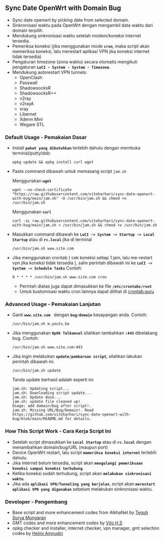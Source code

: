 ## Sync Date OpenWrt with Domain Bug
- Sync date openwrt by picking date from selected domain.
- Sinkronisasi waktu pada OpenWrt dengan mengambil data waktu dari domain terpilih.
- Mendukung sinkronisasi waktu setelah modem/koneksi internet tersedia.
- Pemeriksa koneksi (jika menggunakan mode **``cron``**, maka script akan memeriksa koneksi, lalu merestart aplikasi VPN jika koneksi internet tidak tersedia)
- Pengaturan timezone (zona waktu) secara otomatis mengikuti pengaturan **``LuCI - System - System - Timezone``**.
- Mendukung autorestart VPN tunnels:
    - OpenClash
    - Passwall
    - ShadowsocksR
    - ShadowsocksR++
    - v2ray
    - v2rayA
    - xray
    - Libernet
    - Xderm Mini
    - Wegare STL

### Default Usage - Pemakaian Dasar
- Install **``paket yang dibutuhkan``** terlebih dahulu dengan membuka terminal/putty/dsb:

    ```
    opkg update && opkg install curl wget
    ```

- Paste command dibawah untuk memasang script ``jam.sh``
    
    Menggunakan **`wget`**
    ```
    wget --no-check-certificate "https://raw.githubusercontent.com/vitoharhari/sync-date-openwrt-with-bug/main/jam.sh" -O /usr/bin/jam.sh && chmod +x /usr/bin/jam.sh
    ```
    Menggunakan **`curl`**
    ```
    curl -sL raw.githubusercontent.com/vitoharhari/sync-date-openwrt-with-bug/main/jam.sh > /usr/bin/jam.sh && chmod +x /usr/bin/jam.sh
    ```
- Masukkan command dibawah ke **``LuCI -> System -> Startup -> Local Startup``** atau di **``rc.local``** jika di terminal

    ```
    /usr/bin/jam.sh www.site.com 
    ```

- Jika menggunakan crontab ( cek koneksi setiap 1 jam, lalu me-restart vpn jika koneksi tidak tersedia ), salin perintah dibawah ini ke **``LuCI -> System -> Schedule Tasks``** Contoh:

    ```
    0 * * * * /usr/bin/jam.sh www.site.com cron
    ```

    - Perintah diatas juga dapat dimasukkan ke file **``/etc/crontabs/root``**
    - Untuk kustomisasi waktu cron lainnya dapat dilihat di [crontab.guru](https://crontab.guru/#0_*_*_*_*)
    
### Advanced Usage - Pemakaian Lanjutan

- Ganti **``www.site.com ``** dengan **``bug/domain``** kesayangan anda. Contoh:

    ```
    /usr/bin/jam.sh m.youtu.be
    ```

- Jika menggunakan **``0p0k Telkomsel``** silahkan tambahkan **``:443``** dibelakang bug. Contoh:

    ```
    /usr/bin/jam.sh www.site.com:443
    ```

- Jika ingin melakukan **``update/pembaruan script``**, silahkan lakukan perintah dibawah ini.

    ```
    /usr/bin/jam.sh update
    ```
    Tanda update berhasil adalah seperti ini:
    ```
    jam.sh: Updating script...
    jam.sh: Downloading script update...
    jam.sh: Update done...
    jam.sh: update file cleaned up!
    Usage: add domain/bug after script!.
    jam.sh: Missing URL/Bug/Domain!. Read https://github.com/vitoharhari/sync-date-openwrt-with-bug/blob/main/README.md for details.
    ```

### How This Script Work - Cara Kerja Script Ini
- Setelah script dimasukkan ke **``Local Startup``** atau di **``rc.local``** dengan menambahkan domain/bug/URL (maupun port)
- Device OpenWrt restart, lalu script **``memeriksa koneksi internet``** terlebih dahulu.
- Jika internet belum tersedia, script akan **``mengulangi pemeriksaan koneksi sampai koneksi terhubung``**.
- Ketika koneksi sudah terhubung, script akan **``melakukan sinkronisasi waktu``**.
- Jika ada **``aplikasi VPN/Tunneling yang berjalan``**, script akan **``merestart aplikasi VPN yang digunakan``** sebelum melakukan sinkronisasi waktu.

### Developer - Pengembang
- Base script and more enhancement codes from AlkhaNet by [Teguh Surya Mungaran](https://github.com/alkhanet26)
- GMT codes and more enhancement codes by [Vito H.S](https://github.com/vitoharhari)
- opkg checker and installer, internet checker, vpn manager, gmt selection codes by [Helmi Amirudin](https://helmiau.com)
